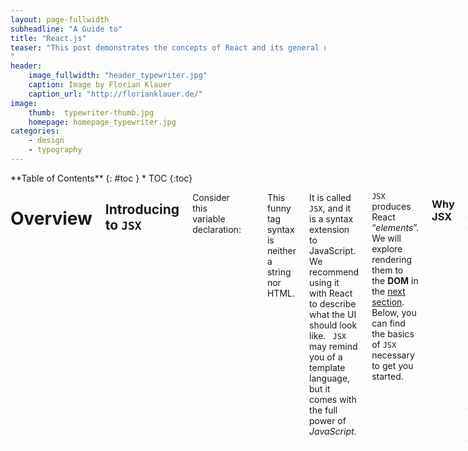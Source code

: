 ```yaml
---
layout: page-fullwidth
subheadline: "A Guide to"
title: "React.js"
teaser: "This post demonstrates the concepts of React and its general use. The basic operations and concepts of React will be demonstrated.
"
header:
    image_fullwidth: "header_typewriter.jpg"
    caption: Image by Florian Klauer
    caption_url: "http://florianklauer.de/"
image:
    thumb:  typewriter-thumb.jpg
    homepage: homepage_typewriter.jpg
categories:
    - design
    - typography
---
```

<div class="medium-4 medium-push-8 columns" markdown="1">
<div class="panel radius" markdown="1">
**Table of Contents**
{: #toc }
*  TOC
{:toc}
</div>
</div><!-- /.medium-4.columns -->

<div class="medium-8 medium-pull-4 columns" markdown="1">

# Overview

## Introducing to `JSX`

Consider this variable declaration:

```jsx
const element = <h1>Hello, world!</h1>;
```

This funny tag syntax is neither a string nor HTML.

It is called ``JSX``, and it is a syntax extension to JavaScript. We  recommend using it with React to describe what the UI should look like. `` JSX`` may remind you of a template language, but it comes with the full  power of *JavaScript*.

`JSX` produces React “*elements*”. We will explore rendering them to the **DOM** in the [next section](https://reactjs.org/docs/rendering-elements.html). Below, you can find the basics of `JSX` necessary to get you started.

### Why JSX

**React** embraces the fact that rendering logic is inherently coupled  with other UI logic: how events are handled, how the state changes over  time, and how the data is prepared for display.

Instead of artificially separating *technologies* by putting markup and logic in separate files, React [separates *concerns*](https://en.wikipedia.org/wiki/Separation_of_concerns) with loosely coupled units called “components” that contain both. We will come back to components in a [further section](https://reactjs.org/docs/components-and-props.html), but if you’re not yet comfortable putting markup in `JS`, [this talk](https://www.youtube.com/watch?v=x7cQ3mrcKaY) might convince you otherwise.

React [doesn’t require](https://reactjs.org/docs/react-without-jsx.html) using `JSX`, but most people find it helpful as a visual aid when working with UI inside the JavaScript code. It also allows React to show more  useful error and warning messages.

+ In the example below, we declare a variable called `name` and then use it inside `JSX` by wrapping it in curly braces:

  ```jsx
  const element = <h1>Hello, {name}</h1>;
  ReactDOM.render(
    element,
    document.getElementById('root')
  );
  ```

​		You can put any valid [JavaScript expression](https://developer.mozilla.org/en-US/docs/Web/JavaScript/Guide/Expressions_and_Operators#Expressions) inside the curly braces in `JSX`. For example, `2 + 2`, `user.firstName`, or `formatName(user)` are all valid JavaScript expressions.

+ In the example below, we embed the result of calling a JavaScript function, `formatName(user)`, into an `<h1>` element。

  ```jsx
  function formatName(user) {
    return user.firstName + ' ' + user.lastName;
  }
  
  const user = {
    firstName: 'Harper',
    lastName: 'Perez'
  };
  
  const element = (
    <h1>
      Hello, {formatName(user)}!  
    </h1>
  );
  
  ReactDOM.render(
    element,
    document.getElementById('root')
  );
  ```

## *JSX* is an Expression Too 

After compilation, `JSX` expressions become regular JavaScript function calls and evaluate to JavaScript objects.

This means that you can use *JSX* inside of `if` statements and `for` loops, assign it to variables, accept it as arguments, and return it from functions:

```jsx
function getGreeting(user) {
  if (user) {
    return <h1>Hello, {formatName(user)}!</h1>;  }
  return <h1>Hello, Stranger.</h1>;}
```

### Specifying Attributes with *JSX*

You may use quotes to specify string literals as attributes:

```jsx
const element = <div tabIndex="0"></div>;
```

You may also use curly braces to embed a JavaScript expression in an attribute:

```jsx
const element = <img src={user.avatarUrl}></img>;
```

### Specifying Children with *JSX*

If a tag is empty, you may close it immediately with `/>`, like XML:

```jsx
const element = <img src={user.avatarUrl} />;
```

*JSX* tags may contain children:

```jsx
const element = (
  <div>
    <h1>Hello!</h1>
    <h2>Good to see you here.</h2>
  </div>
);
```

### Conditional rendering:

#### if-else conditional rendering:

```jSX
const loadData = () =>{
    if (isLoading) {
        return<div>loading...</div>
    }
    return <div>Loading finished, here is the place to display data.</div>
}
```

#### ternary operator conditional rendering:

```jSX
const loadData = () =>{
	return isLoading ? (<div>loading...</div>) : (<div>Loading finished, here is the place to display data.</div>)
}
```

#### && conditional rendering

```jsx
const loadData = () =>{
    return isLoading && (<div>loading...</div>)
}
```

### List Rendering

- Use `map()` method to render a list of data
- cautious: add key entity when rendering a list, and the value of key should be unique      
- avoid use index as key

```jsx
const songs = [
    {id: 1, name: 'My love'},
    {id: 2, name: "Transpassing"},
    {id: 3, name: 'Uptown Funk'},
]
```

To render this list in the page, use `<ul>{songs.map(item => <li key={item.id}>item.name</li>)}</ul>` in the `JSX`.

### Style bound 

To bound style with `CSS`, we should first create a class name in the corresponding tag. Then, we can import the targeted `CSS` file. For example, we can create `index.css`, then, write:


```css
.list{
test-aligh: center
}
```

In `index.js`, we can add parameters in our <ul> tag. `<ul classname='list' style={ {color: 'red', backgroundColor: 'skyblue'}}>{songs.map(item => <li key={item.id}>item.name</li>)}</ul>`

### After the three examples, the generated code should look like:

```jsx
// Use JSX to transfer JS variables into the JSX
const name = "Danny"
const age = 19
const isLoading = true

// ternary operator conditional rendering:
const loadData = () =>{
    return isLoading ? (<div>loading...</div>) : (<div>Loading finished, here is the place to display data.</div>)
}

// List rendering:
const songs = [
    {id: 1, name: 'My love'},
    {id: 2, name: "Transpassing"},
    {id: 3, name: 'Uptown Funk'},
]

const title1 = (
    <div className="title">
        Hello JSX, {name}, age: {age}
        <h1>
            Conditional rendering:
            {loadData()}
        </h1>
        <ul className="list" style={ {color: 'red', backgroundColor: 'skyblue'} }>
            {songs.map(item => <li key={item.id}>{item.name}</li>)}
        </ul>
    </div>

)

// render react element
ReactDOM.render(title1, document.getElementById('root'))
```

 Then when running `npm start`, the page rendering in the browser looks like:<img src="https://img-blog.csdnimg.cn/4b065341137947cf9897f803a4743323.PNG?x-oss-process=image/watermark,type_ZmFuZ3poZW5naGVpdGk,shadow_10,text_aHR0cHM6Ly9ibG9nLmNzZG4ubmV0L0hoaGhoYW9oYW8=,size_16,color_FFFFFF,t_70" alt="react1JSX" style="zoom:60%;" />

## React component Creation

#### use function to creation component

+ The component using ***JS*** function is called: function component
+ Function components must have returning value
+ The first letter of the component name must be upper-case, **React** uses this to distinguish the differences between component and a normal React element.   

For example:

```jsx
funcfunction Hello() {
    return(
        <div>This is the first function component</div>
    )
}

```

Or you can simplify the syntax:

```jsx
const Hello = () => <div>This is the first component</div>
```

#### use class to create a React component

+ **Class component**: the component used by ES6
+ First letter of a class name must be upper case
+  Class component should inherit `React.Component` super class to get the method provided by ***super()***.
+ Class component must provide `render()` method
+ `render()` must have returning value

```jsx
class HelloClass extends React.Component {
    render() {
        return (
            <div>This is the first class component</div>
        )
    }
}
```

In the **index.htm**l, we can add a tag `<div id='hello'></div>`, then we can add:

```jsx
ReactDOM.render(<HelloClass />, document.getElementById('hello'))
```

### Write a independent `JS` file to include class component

+ Create `Hello.js`
+ Import *React* in to `Hello.js`
+ Write component or class
+ Export this component
+ Import this component in `index.js`
+ Render this component

In the new `Hello.js`:

```jsx
import React from 'react'

// make a new component
class Hello_com extends React.Component{
    render() {
        return <div>This is the first imported component</div>
    }
}

// export component
export default Hello_com
```

Then, we need to import this file into `index.js` and render it directly.

```jsx
// import Hello component
import Hello_com from "./Hello";

ReactDOM.render(<Hello_com />, document.getElementById('hello_com') )
```

### React Event handling

#### Event binding:

1. Syntax: ***on + event name = {event handling process}***, such as `onClick={()=>{}}`
2. Cautious: *React* event handling uses  *Hump nomenclature*, such as: onMouseEnter, onFocus......

+ Event binding as a class:

  ```jsx
  // event handling
  class eventHandle extends React.Component {
      handleClick(){
          console.log("Clicking.... ")
      }
      // Envent handler
      render() {
          return (
              <button onClick={this.handleClick}>Hit me!!</button>
          )
      }
  }
  ```

+ Event binding as a function:

  ```jsx
  function event_handle(){
      function handleClick(){
          console.log("Clicking.... ")
      }
      return(
          <button onClick={handleClick}>Hit me!!</button>
      )
  }
  ```

#### Event Object

1. We can get event object through the parameter of the event handling function

2. Event objects in *React* are called **Synthetic event (object) **

3. Synthetic events: They are compatible with all the browsers, there is no need to worry about the problem of cross-browser problem.

   Assume we have a function to prevent the default behavior of the browser:

   ```jsx
   function handleClick(e){
       // prevent the default behavior of the browser
       e.preventDefault()
       console.log("Clicking.... ")
   }
   ```

   if we click on the button which calls this function:

   ```jsx
    <a href="https://www.baidu.com" onClick={handleClick}>
               Click this to not jump to baidu
           </a>
   ```

   Then, it will not jump to baidu.

### Stateful component && Stateless component

+ *Function component* is called **Stateless component**, while *class component* is called **Stateful component**
+ **State** is relevant to **data**
+ *Function component* has no state, only responsible to show **Static data**
+ *Class component* has its own state, responsible for refreshing UI, which let the data flow

#### *State* && *setState* in component

##### Usage of *state* :

+ **state** is relevant to **data**

+ **state** is private, only accessible in the inner structure of component

+ Use `this.state` to get its value

  ```jsx
  class Hello_com extends React.Component{
      state = {
          count:0
      }
      render() {
          return <div>This is the first stateful imported component, {this.state.count}</div>
      }
  }
  ```

##### *setState()* to change state

+ *state* can be changed

+ Syntax: this.setState({value to be changed})

+ Cautious: Do not try to change the value in *state*, which is prohibited

+ effect of `setState()`:  1. Change *State* 2. **Refresh UI**

+ It is a reflection of data driven view

   ```jsx
   class Hello_com extends React.Component {
       state = {
           count: 0,
           test: "this will not change"
       }
   
       render() {
           return (
               <div>
                   <h1><a>
                       This is the first stateful imported component
                   </a>
                       couter: {this.state.count}
                       <h2>
                           test: {this.state.test}
                       </h2>
                   </h1>
                   <button onClick={() => {
                       this.setState({
                           count: this.state.count + 1
                       })
                   }}>+1
                   </button>
               </div>
           )
       }
   }
   ```

##### Detach the event handling function out from the *JSX* structure

+ We can write a independent function `onIncrement()` in the class

  ```jsx
  onIncrement(){
          this.setState({
              count: this.state.count + 1
          })
      }
  ```

  Then, the button in the *JSX* structure becomes:

  ```jsx
  <button onClick={this.onIncrement}>+1</button>
  ```

  However, when running the program, there is an Error:

  <img src="https://img-blog.csdnimg.cn/20210713155352405.PNG?x-oss-process=image/watermark,type_ZmFuZ3poZW5naGVpdGk,shadow_10,text_aHR0cHM6Ly9ibG9nLmNzZG4ubmV0L0hoaGhoYW9oYW8=,size_16,color_FFFFFF,t_70" alt="JSXError1" style="zoom:60%;" />

<center>Error when calling onIncrement()</center>

This is because originally we are using abbreviated function calling method:

` <button onClick={() => {this.setState({count: this.state.count + 1})}}>+1` in the event handling method, and `()=>{}` this kind of method calling does not contain *this* inside, thus, the *this* of this abbreviated calling method will find its parent method `render()`, and this super class has a `setState()` method. However, when we detach the method to outside, the value of `this` changes. 

##### Solutions

1. Arrow function:

   Arrow function doesn't contain this.

   ```jsx
   <button onClick={() => this.onIncrement()}>+1</button>
   ```

2. *Function.prototype.bind()*:

   ```jsx
   constructor() {
           super();
           this.state = {
               count: 0,
               test: "this will not change"
           }
           this.onIncrement = this.onIncrement.bind(this)
       }
   ```

   Then, in the *JSX* below, we can use:

   ```jsx
   <button onClick={this.onIncrement}>+1</button>
   ```

3. Use arrow function as class instantiated method:

   ```jsx
   onIncrement=() => {
           console.log("clicking....")
           this.setState({
               count: this.state.count + 1
           })
       }
   ```

### Form Processing

#### Controlled component

+ Form element in HTML is importable, which is said to have its own state.
+ However, the changeable *State* value usually stores in *state* variable, and it can only be modified through `setState()` method.
+ *React* binds *State* with from element value, and it can control form value through *State* value.
+ **Controlled component**: The form element whose value is controlled by *React*.

##### Steps:

1. Add a *State* to represent the value of the form element. (In charge of the source of the form element)

   ```jsx
    state = {
           txt: 'aaaaaaaaa'
       }
   
   ```

2. Bind the element with **Change event**, and set the value of the form element to be the value of *State*. (In charge of the change of the element value)

   ```jsx
   <input type="text" value={this.state.txt} onChange={this.handleChange} />
   ```

   Event handler:

   ```jsx
   handleChange = e =>{
           this.setState(
               {
                   txt: e.target.value
               }
           )
       }
   ```

   For text, text area, pull down menu, we can operate through `e.target.value`, for check box, we can operate on `e.target.checked`. Below is an example of operations on controlled elements:

   ```jsx
   import React from 'react'
   
   // Form processing
   
   class Form_process extends React.Component {
       state = {
           txt: 'aaaaaaaaa',
           content: '',
           city: 'bj',
           isChecked: false
       }
   
       // Handle change in the text input
       handleChange = e => {
           this.setState(
               {
                   txt: e.target.value
               }
           )
       }
   
       // Handle change in the text area
       handleContent = e => {
           this.setState(
               {
                   content: e.target.value
               }
           )
       }
   
       // Handle pull down menu
       handleCity = e => {
           this.setState(
               {
                   city: e.target.value
               }
           )
       }
   
       // Handle the change in check box
       handleChecked = e =>{
           this.setState(
               {
                   isChecked: e.target.checked
               }
           )
       }
   
       render() {
           return (
               <div>
                   {/*{ text }*/}
                   <input type="text" value={this.state.txt} onChange={this.handleChange}/>
                   <br/>
   
                   {/* text area */}
                   <textarea value={this.state.content} onChange={this.handleContent}/>
                   <br/>
   
                   {/*  pull down menu  */}
                   <select value={this.state.city} onChange={this.handleCity}>
                       <option value="sh">Shanghai</option>
                       <option value="bj">Beijing</option>
                       <option value="gz">Guangzhou</option>
                   </select>
   
                   {/*  check box  */}
                   <input type="checkbox" checked={this.state.isChecked} onChange={this.handleChecked}/>
               </div>
           )
       }
   }
   
   export default Form_process
   ```

   Then we can handle changes in the form on the page:

   

<img src="https://img-blog.csdnimg.cn/20210713155517804.PNG?x-oss-process=image/watermark,type_ZmFuZ3poZW5naGVpdGk,shadow_10,text_aHR0cHM6Ly9ibG9nLmNzZG4ubmV0L0hoaGhoYW9oYW8=,size_16,color_FFFFFF,t_70" alt="formHTML" style="zoom:60%;" />![formHandle](D:\pc\Pictures\formHandle.PNG)

To integrate the event handler into one method:

1. Add *name* entity in form element which is the same as the *state* name to distinguish from others.

2. Obtain the corresponding value according to the type of form element.



3. Change the corresponding *state* in *Change* event handler through `[name]`.

   ```jsx
   class Form_process extends React.Component {
       state = {
           txt: 'aaaaaaaaa',
           content: '',
           city: 'bj',
           isChecked: false
       } 
   
   handleForm = e => {
   
           // obtain the current DOM object
           const target = e.target
   
           // Obtain the corresponding value through its type
           const value = target.type === 'checkbox'
               ? target.checked
               : target.value
   
           // Obtain the name
           const name =target.name
   
           this.setState({
               [name]: value
           })
       }
    
    render() {
           return (
               <div>
                   {/*{ text }*/}
                   <input type="text" name='txt' value={this.state.txt} onChange={this.handleForm}/>
                   <br/>
   
                   {/* text area */}
                   <textarea value={this.state.content} name='content' onChange={this.handleForm}/>
                   <br/>
   
                   {/*  pull down menu  */}
                   <select value={this.state.city} name='city' onChange={this.handleForm}>
                       <option value="sh">Shanghai</option>
                       <option value="bj">Beijing</option>
                       <option value="gz">Guangzhou</option>
                   </select>
   
                   {/*  check box  */}
                   <input type="checkbox" checked={this.state.isChecked} name='isChecked' onChange={this.handleForm}/>
               </div>
           )
       }
   }
   ```


## Communication Between Components

Components are independent units, which can only own its own data. When we break our functions into several parts, we modularize our functions, so that we can better achieve our functions. During this process, different components unavoidably need to share their properties with each other. To realize these functions, we need to break out the encapsulation of each component, to let them communicate with out side. This process is called components comminication.

### Props

+ Components are encapsualated
+ Function of **props**: Receive the data passed to components
+ Passing data: Add properties to tags
+ Receive data: *Function components* receive data through parameter `props`, *Class components* via `this.props`.
+ We can pass any type of data through **props**
+ **props** can only be read, not be modified
+ When using class components, if we write a *constructor*, we should pass `props` to `super()`. Otherwise, we cannot get `props` via constructor

Example of passing **props** though function:

```jsx
import React from "react";
import ReactDOM from 'react-dom';

/*
    props
 */

//Receive data

const Hello = (props) => {
    console.log(this.props)

    return(
        <div>
            <h1>props:  </h1>
        </div>
    )
}

// Passing data
ReactDOM.render(<Hello name='Jack' age={19}/>, document.getElementById('props'))
```

Example of passing **props** through class:

```jsx
class Props extends React.Component {
    render() {
        // console.log(this.props)
        constructor(props) {
        // Recommend to pass props to Constructor
        super(props);
    }
        this.props.fn() // passing a function
        return(
            <div>
                <h1>props: {this.props.age}</h1>
            </div>
        )
    }
}

// Passing data through props
ReactDOM.render(<Props name='Jack' age={19} colors={['red','blue','green']} fn={() => console.log('This is a function')}/>, document.getElementById('props'))
```

###  Three means of communication between components

1. Parent => child

   1. Parent provide **state** data
   2. Add parameter to child component tag, whose value is the data in **state**
   3. Child component receives the data passed by parent component

   ```jsx
   class Parent extends React.Component{
       state = {
           firstName: 'Wong',
           lastName: 'Yeah'
       }
       render() {
           return(
               <div>
                   Pass data to child components: <Child firstName={this.state.firstName} lastName={this.state.lastName}/>
               </div>
           )
       }
   }
   
   const Child = props => {
       console.log("Child props",props)
       return(
           <div className="child">
               <p>Child component, receiving data passed by pappa: {props.firstName}</p>
           </div>
       )
   }
   ```

2. Child => Parent

   Use **callback function**, parent component **provides** callback, child function use that callback function, set the parameter of the callback function to be the data to be passed

   1. parent provides a callback function (To receive data)
   2. pass this function to child component by using **props**
   3. child component call callback function by using **props**
   4. pass data back to parent component through child component's parameter

   ```jsx
   // data from Child component to parent component:
   class Parent1 extends React.Component {
       state = {
           parentMsg: ''
       }
   
       // Provide callback function, to receive data
       getChildMsg = data => {
           console.log('receiving msg from child: ', data)
           this.setState({
               parentMsg: data
           })
       }
   
       render() {
           return(
               <div className='parent'>
                   Pappa component: {this.state.parentMsg}
                   <Child1 getMsg={this.getChildMsg} /> // pass call back function to child
               </div>
           )
       }
   }
   
   // child class
   class Child1 extends React.Component{
       state = {
           msg: 'save Me!'
       }
       handleClick = () => {
           // call the callback function sent by parent component
           this.props.getMsg(this.state.msg)
       }
       
       render() {
           return(
               <div className='child'>
                   child component: {' '}
                   <button onClick={this.handleClick}>
                       hit me to send data to parent component!!!
                   </button>
               </div>
           )
       }
   ```
   
3. Children => Children

   1. Promote the sharing states to the nearest **public parent component**, and let the public parent component control this state
   2. Strategy: Promote the sharing states
   3. responsibilities of parent component: 
      1. Provide sharing state
      2. Provide the function to operate the sharing state 

   The below example is to show a simple counter on browse:

   ```jsx
   // Children to Children
   class Counter extends React.Component {
       // Provide sharing state
       state = {
           count: 0
       }
   
       // Provide a method to change state
       onIncrement = () => {
           console.log("Heeeeeaaaa!!!!")
           this.setState({
               count: this.state.count + 1
           })
       }
   
       render() {
           return (
               <div>
                   <Child2 count={this.state.count}/>
                   <Child3 onIncrement={this.onIncrement}/>
               </div>
           )
       }
   }
   
   const Child2 = props => {
       return <h1>Counter: {props.count}</h1>
   }
   
   const Child3 = (props) => {
       return <button onClick={() => props.onIncrement()}>+1</button>
   }
   ```

<img src="https://img-blog.csdnimg.cn/80a9d86c90f848d48ab653e6bb08384b.PNG" alt="ReactCounter" style="zoom:60%;" />

### Context

What should we do if we need to transfer data from **App** which is the outer node to the inner node **Child**?

+ We can apply **Context**

+ Function: Transfer data across Components (Such as: Theme, Language)

  <img src="https://img-blog.csdnimg.cn/6ecfc3d46e1548cb8fe6521bf22b731c.jpg?x-oss-process=image/watermark,type_ZmFuZ3poZW5naGVpdGk,shadow_10,text_aHR0cHM6Ly9ibG9nLmNzZG4ubmV0L0hoaGhoYW9oYW8=,size_16,color_FFFFFF,t_70" alt="Context" style="zoom:67%;" />

<center>Transfer Process</center>

Steps:

1. Call `React.createContext()` to create **Provider** (to provide data) and **Consumer** (to receive data) these two components

   ```jsx
   const {Provider, Consumer} = React.createContext
   ```

2. Use Provider as the **Parent Node**

   ```jsx
   <Provider>
       <div className='context'>
           <Node />
       </div>
   </Provider>
   ```

3. Set a **value** property, which is represented as the data to be passed

   ```jsx
   <Provider value='pink'>
   ```

4. Call **Consumer** to receive data

   ```jsx
   <Consumer>
       {data => <span>I am a Child Node -- {data}</span>}
   </Consumer>
   ```

For example, in the below components,  between **Provider** and **Consumer**, there are nested components which are respectively **Node** && **SubNode**, thus, it is not so clear to transfer data through this nested structure by passing **props** layer by layer. We use **Provider** and **Consumer** to transfer data.  

```jsx
import React from 'react'
import * as ReactDOM from "react-dom";

/*
    Context
 */

const {Provider, Consumer} = React.createContext()

class Context extends React.Component {
    render() {
        return (
            <Provider value='pink'>
                <div className='context'>
                    <Node/>
                </div>
            </Provider>
        )
    }
}

const Node = props => {
    return (
        <div className='node'>
            <SubNode/>
        </div>
    )
}

const SubNode = props => {
    return (
        <div className='subnode'>
            <Child/>
        </div>
    )
}

const Child = props => {
    return (
        <div className='child'>
            <Consumer>
                {data => <span>I am a Child Node -- {data}</span>}
            </Consumer>
        </div>
    )
}

ReactDOM.render(<Context/>, document.getElementById('context'))
```

### **Children** property of **props**

+ **Children**: Represents the child Node of component tag. When the component tag has a child Node, **props** has this property.
+ **Children** is the same as normal **props**, the value of which can be any kind of value (Text, React const, component, even function)

```jsx
// Children property
const Children = props => {
    console.log(props)
    return(
        <div>
            <h1>The children node of this component: </h1>
            {props.children}
        </div>
    )
}

// Children is Text 
//ReactDOM.render(<Children>I am a children </Children>, document.getElementById('Children'))
// Children is a tag
ReactDOM.render(<Children>
        <p>I am a children node, which is a p tag</p>
    </Children>,
    document.getElementById('Children'))
```

### Props Check

When passing **Props** across components, users cannot know its type. If a user pass a props to a worry position which requires another specific type, the error cannot be prevented by observation. 

+ We can install an extra props checking tool via `npm i props-types`. 

+ Import `prop-type` in the project

+ Use `ComponentName.propTrpes = {}` to add checking rules for components

+ We can point our checking rules via `PropTypes` object.

  ```jsx
  import PropTypes from 'prop-types'
  
  // Using PropTypes to check props type error
  const CheckProp = props => {
      const arr = props.colors
      const list = arr.map((item, index) => <li key={index}>{item.name}</li> )
      return <ul>{list}</ul>
  }
  
  // add props checking rules
  CheckProp.propTypes = {
      // If the type of color is not an array, error will be generated, user can know exactly which type color needs
      colors: PropTypes.array
  }
  ReactDOM.render(<CheckProp colors={19} />, document.getElementById('props'))
  ```

  We can see that colors in the above code requires an *array*, however, we give a type of *Integer*, thus, error code generates:

  

<img src="https://img-blog.csdnimg.cn/3115ece23251467684c0e8f1fb01b98e.PNG?x-oss-process=image/watermark,type_ZmFuZ3poZW5naGVpdGk,shadow_10,text_aHR0cHM6Ly9ibG9nLmNzZG4ubmV0L0hoaGhoYW9oYW8=,size_16,color_FFFFFF,t_70" alt="typeError" style="zoom:60%;" />

<center>Type error generated by PropTypes</center>

​	if we give the *colors* an *array* instead of an *Integer*, the error disappears. For example:

```jsx
ReactDOM.render(<CheckProp colors={['red', 'blue']} />, document.getElementById('props'))
```

+ Rule for **Props checking**

  1. Types: *array*, *bool*, *func*, *number*, *object*， *string*
  2. React component type: *element*
  3. Required: *isRequired*

  If we need to add *proptype checking* for one class for example:

  ```jsx
  // Add props type checking
  // type of a:      number
  // type of fn:     func and isRequired
  // type of tag:    element
  // type of filter: object: ({area:'Shanghai', price: 1999})
  
  CheckProp.propTypes = {
      a : PropTypes.number,
      fn : PropTypes.func.isRequired,
      tag: PropTypes.element,
      filter: PropTypes.shape({
          area: PropTypes.string,
          price: PropTypes.number
      })
  }
  ```


### Lifecycle of a component

+ Definition: The process of which **Components** are created and then loaded to run in a particular webpage, then destroyed if not being used.
+ Every sage of a lifecycle is accompanied by some functions, these functions are called ***hook function***
+  Function of ***hook function***: to provide chance for developers to handle components in multiple stages.
+ **Only class components have lifecycle**

#### Three stages of components' lifeCycle:

<img src="https://img-blog.csdnimg.cn/b58c417956ab4216ba37705ef4094c32.jpg?x-oss-process=image/watermark,type_ZmFuZ3poZW5naGVpdGk,shadow_10,text_aHR0cHM6Ly9ibG9nLmNzZG4ubmV0L0hoaGhoYW9oYW8=,size_16,color_FFFFFF,t_70" alt="lifeCycle" style="zoom:67%;" />

<center>LifeCycle of a component</center>

1. On creation:

   Sequence of the three hook functions: 

   Constructor => render() => componentDidMount

   | Hook function     | Trigger Time                                   | Function                                                |
   | ----------------- | ---------------------------------------------- | ------------------------------------------------------- |
   | constructor       | First to trigger when the component is created | 1. Initialize *state*. 2. Bind `this` for event handler |
   | render            | Every time to refresh the component            | Render UI (Cautions: Do not call `setState()` )         |
   | componentDidMount | After DOM rendering                            | 1. Send *HttpRequest* (ajax) 2. Operate on *DOM*        |

2. On refreshing (Updating):

+ Triggers: 1. `SetState()`, `forceUpdate()`, when the component receive new`props`.

+ Any kind of the above three function changes, the components will be refreshed

+ Sequence: 

  render() => componentDidUpdate()

| Hook function      | Trigger Time                        | Function                                                     |
| ------------------ | ----------------------------------- | ------------------------------------------------------------ |
| render             | Every time to refresh the component | Render UI (The same as on create stage)                      |
| componentDIdUpdate | After components are updated        | 1.  Send *HttpRequest* 2. Operate on *DOM*  3. If need to call `setState()` to refresh state, it must be put in the same if condition, otherwise, it will be nested |



3. On Unmount:

   + Triggers: When the components disappear from a page

   | Hook function        | Trigger time | function                |
   | -------------------- | ------------ | ----------------------- |
   | componentWillUnmount | Uninstall    | Execute wiping out jobs |

For example: In the below instance, `HitTom` is a parent component, you can hit a button to hit Tom, at the same time, a timer will start, if the counter is larger than 3, 'Tom is dead!!!" will be displayed, meanwile, child component will be uninstalled and the timer will be stopped by `ComponentWillUmount()` .

```jsx
// Hook functions
class HitTom extends React.Component {

    // First to execute
    constructor(props) {
        super(props)
        this.state = {
            count: 0
        }
    }

    handleClick = () => {
        this.setState({
            count: this.state.count + 1
        })
    }

    render() {
        return (
            <div>
                {
                    this.state.count > 3
                        ? <p>Tom is dead!!!</p>
                        : <LifeCycle count={this.state.count}/>
                }
                <button onClick={this.handleClick}>Hit Tom!!!</button>
            </div>
        )
    }
}

class LifeCycle extends React.Component {

    // on refreshing
    componentDidMount() {
        // Open a Timer
        this.timerId = setInterval(() => {
            console.log('Timer on going......')
        }, 500)
    }

    render() {
        return <h1>Times of which Tom was beaten: {this.props.count}</h1>
    }

    // Clear timer when the component is uninstalled
    componentWillUnmount() {
        console.warn('LifeCycle hook function: componentWillUnmount')
        clearInterval(this.timerId)
    }
}
```

### High-level components

High-level Component: (*HOC*, higher-Order Component) is a function, which receives the components to be wrapped, and returns the enhanced component. The inner of *HOC* creates a **class component**, in which provides the state and logic resolving codes that can be reused, and it passes the state and logic to the **WrappedComponent** via **prop**.

+ Purpose: To realize recycle of states and logic.
+ Utilizes **Wrapping** mode: 
+ For example: Phone, acquires protection. Phone shell: Provide protection. High-level components is like a phone shell, enhances functions of components by wrapping them.

Steps:

1. Write a function, which is headed with ***with***.

2. Set the designated function, which needs to be fronted by a capital letter (To use as the component to be rendered).
3. Create a class inside the function, which provides the logic and state to be reused, and return it.
4. In this component, it renders the passed-in component, and passes the state via **props**.
5. Call this *HOC*, and pass in the necessary component, get the enhanced component via the return value, and render it in the webpage.

In the below example, we realizes a function to capture the position of our mouse:

```jsx
import React from "react";
import ReactDom from 'react-dom'
import img from './img/cat.jpg'

/*
* High level component
*
*/

// Create a high-level component
function withMouse(WrappedComponent){
    class Mouse extends React.Component{
        // State of the mouse:
        state = {
            x: 0,
            y:0
        }

    	// mouse position handler
        handleMouseMove = e => {
            this.setState({
                x:e.clientX,
                y:e.clientY
            })
        }

        // control the state of the mouse
        componentDidMount() {
            window.addEventListener('mousemove', this.handleMouseMove)
        }

        // Untie the event handler
        componentWillUnmount() {
            window.removeEventListener('mousemove', this.handleMouseMove)
        }

        // Pass the state by props to the function to be wrapped
        render(){
            return <WrappedComponent {...this.state} />
        }
    }
    return Mouse
}

// call the HOC
const Position = props => (
    <p>
        Current Mouse Position: (x: {props.x}, y: {props.y})
    </p>
)

// obtain enhanced component
const MousePosition = withMouse(Position)

// Cat catch mouse
const Cat = props => (
    <img src={img} alt="" style={ {
        position: "absolute",
        top: props.y +350
        ,
        left: props.x - 64,
        width: 100,
        height: "auto" 
    } } />
)

const CatWithMouse = withMouse(Cat)

class HOC extends React.Component {
    render() {
        return(
            <div>
                <h1>
                    high-level component
                    {/* Enhanced component */}
                    <MousePosition />
                    <CatWithMouse />
                </h1>
            </div>
        )
    }
}

ReactDom.render(<HOC />, document.getElementById('HOC'))import React from "react";
```

#### Setup DisplayName for passed in components

+ Problems when using *HOC*: The names of passed in functions are the same, It is impossible to distinguish different function when they are all passed in the same high-level component.
+ Reason: In the default condition, *React* uses component name as **DisplayName**.
+ Solution: Setup ***displayName*** for high-level components to distinguish them when debugging. (In *React dev tool*)

```jsx
// Set display name
Mouse.displayName = `WithMouse${getDisplayName(WrappedComponent)}`

// getDisplayName of function
function getDisplayName(WrappedComponent) {
    return WrappedComponent.displayName || WrappedComponent.name || 'Component'
}
```

### React Component Sum

+ Communication between components are the necessary part in building a React app
+ **props** is the key to parameter transferring between components
+ State promotion is the usual way of communication
+ **Hook Function** can be executed at particular time to get special jobs done
+ Simple model of components: **(state, props) => UI**

## Using the State Hook

```jsx
import React, { useState } from 'react';

function Example() {
  // Declare a new state variable, which we'll call "count"  const [count, setCount] = useState(0);
  return (
    <div>
      <p>You clicked {count} times</p>
      <button onClick={() => setCount(count + 1)}>
        Click me
      </button>
    </div>
  );
}
```

We’ll start learning about Hooks by comparing this code to an equivalent class example.

+ Equivalent Class Example

If you used classes in React before, this code should look familiar:

```jsx
class Example extends React.Component {
  constructor(props) {
    super(props);
    this.state = {
      count: 0
    };
  }

  render() {
    return (
      <div>
        <p>You clicked {this.state.count} times</p>
        <button onClick={() => this.setState({ count: this.state.count + 1 })}>
          Click me
        </button>
      </div>
    );
  }
}
```

The state starts as `{ count: 0 }`, and we increment `state.count` when the user clicks a button by calling `this.setState()`. We’ll use snippets from this class throughout the page.

#### Hooks and Function Components 

As a reminder, function components in React look like this:

```jsx
const Example = (props) => {
  // You can use Hooks here!
  return <div />;
}
```

or this:

```jsx
function Example(props) {
  // You can use Hooks here!
  return <div />;
}
```

You might have previously known these as “stateless components”.  We’re now introducing the ability to use React state from these, so we  prefer the name “function components”.

Hooks **don’t** work inside classes. But you can use them instead of writing classes.

#### What’s a Hook? 

Our new example starts by importing the `useState` Hook from React:

```jsx
import React, { useState } from 'react';
function Example() {
  // ...
}
```

**What is a Hook?** A Hook is a special function that lets you “hook into” React features. For example, `useState` is a Hook that lets you add React state to function components. We’ll learn other Hooks later.

**When would I use a Hook?** If you write a function  component and realize you need to add some state to it, previously you  had to convert it to a class. Now you can use a Hook inside the existing function component. We’re going to do that right now!

#### Declaring a State Variable 

In a class, we initialize the `count` state to `0` by setting `this.state` to `{ count: 0 }` in the constructor:

```jsx
class Example extends React.Component {
  constructor(props) {
    super(props);
    this.state = {      count: 0    };  }
```

In a function component, we have no `this`, so we can’t assign or read `this.state`. Instead, we call the `useState` Hook directly inside our component:

```jsx
import React, { useState } from 'react';

function Example() {
  // Declare a new state variable, which we'll call "count"  const [count, setCount] = useState(0);
```

**What does calling `useState` do?** It declares a “state variable”. Our variable is called `count` but we could call it anything else, like `banana`. This is a way to “preserve” some values between the function calls — `useState` is a new way to use the exact same capabilities that `this.state` provides in a class. Normally, variables “disappear” when the function exits but state variables are preserved by React.

**What do we pass to `useState` as an argument?** The only argument to the `useState()` Hook is the initial state. Unlike with classes, the state doesn’t have  to be an object. We can keep a number or a string if that’s all we need. In our example, we just want a number for how many times the user  clicked, so pass `0` as initial state for our variable. (If we wanted to store two different values in state, we would call `useState()` twice.)

**What does `useState` return?** It returns a pair of values: the current state and a function that updates it. This is why we write `const [count, setCount] = useState()`. This is similar to `this.state.count` and `this.setState` in a class, except you get them in a pair. 

Now that we know what the `useState` Hook does, our example should make more sense:

```jsx
import React, { useState } from 'react';

function Example() {
  // Declare a new state variable, which we'll call "count"  const [count, setCount] = useState(0);
```

We declare a state variable called `count`, and set it to `0`. React will remember its current value between re-renders, and provide  the most recent one to our function. If we want to update the current `count`, we can call `setCount`.

#### Reading State 

When we want to display the current count in a class, we read `this.state.count`:

```jsx
  <p>You clicked {this.state.count} times</p>
```

In a function, we can use `count` directly:

```jsx
  <p>You clicked {count} times</p>
```

#### Updating State 

In a class, we need to call `this.setState()` to update the `count` state:

```jsx
  <button onClick={() => this.setState({ count: this.state.count + 1 })}>    Click me
  </button>
```

In a function, we already have `setCount` and `count` as variables so we don’t need `this`:

```jsx
  <button onClick={() => setCount(count + 1)}>    Click me
  </button>
```

#### Recap 

Let’s now **recap what we learned line by line** and check our understanding.

```jsx
import React, { useState } from 'react'; 2:
 3:  function Example() {
 4:    const [count, setCount] = useState(0); 5:
 6:    return (
 7:      <div>
 8:        <p>You clicked {count} times</p>
 9:        <button onClick={() => setCount(count + 1)}>10:         Click me
11:        </button>
12:      </div>
13:    );
14:  }
```

- **Line 1:** We import the `useState` Hook from React. It lets us keep local state in a function component.
- **Line 4:** Inside the `Example` component, we declare a new state variable by calling the `useState` Hook. It returns a pair of values, to which we give names. We’re calling our variable `count` because it holds the number of button clicks. We initialize it to zero by passing `0` as the only `useState` argument. The second returned item is itself a function. It lets us update the `count` so we’ll name it `setCount`.
- **Line 9:** When the user clicks, we call `setCount` with a new value. React will then re-render the `Example` component, passing the new `count` value to it.

#### Tip: What Do Square Brackets Mean? 

You might have noticed the square brackets when we declare a state variable:

```jsx
  const [count, setCount] = useState(0);
```

The names on the left aren’t a part of the React API. You can name your own state variables:

```jsx
  const [fruit, setFruit] = useState('banana');
```

This JavaScript syntax is called [“array destructuring”](https://developer.mozilla.org/en-US/docs/Web/JavaScript/Reference/Operators/Destructuring_assignment#Array_destructuring). It means that we’re making two new variables `fruit` and `setFruit`, where `fruit` is set to the first value returned by `useState`, and `setFruit` is the second. It is equivalent to this code:

```js
  var fruitStateVariable = useState('banana'); // Returns a pair
  var fruit = fruitStateVariable[0]; // First item in a pair
  var setFruit = fruitStateVariable[1]; // Second item in a pair
```

When we declare a state variable with `useState`, it returns a pair — an array with two items. The first item is the  current value, and the second is a function that lets us update it.  Using `[0]` and `[1]` to access them is a bit confusing because they have a specific meaning. This is why we use array destructuring instead.

#### Tip: Using Multiple State Variables 

Declaring state variables as a pair of `[something, setSomething]` is also handy because it lets us give *different* names to different state variables if we want to use more than one:

```jsx
function ExampleWithManyStates() {
  // Declare multiple state variables!
  const [age, setAge] = useState(42);
  const [fruit, setFruit] = useState('banana');
  const [todos, setTodos] = useState([{ text: 'Learn Hooks' }]);
```

In the above component, we have `age`, `fruit`, and `todos` as local variables, and we can update them individually:

```jsx
function handleOrangeClick() {
    // Similar to this.setState({ fruit: 'orange' })
    setFruit('orange');
  }
```

You **don’t have to** use many state variables. State  variables can hold objects and arrays just fine, so you can still group  related data together. However, unlike `this.setState` in a class, updating a state variable always *replaces* it instead of merging it.

## Using the Effect Hook

The *Effect Hook* lets you perform side effects in function components:

```jsx
import React, { useState, useEffect } from 'react';
function Example() {
  const [count, setCount] = useState(0);

  // Similar to componentDidMount and componentDidUpdate:  useEffect(() => {    // Update the document title using the browser API    document.title = `You clicked ${count} times`;  });
  return (
    <div>
      <p>You clicked {count} times</p>
      <button onClick={() => setCount(count + 1)}>
        Click me
      </button>
    </div>
  );
}
```

This snippet is based on the [counter example from the previous part](https://reactjs.org/docs/hooks-state.html), but we added a new feature to it: we set the document title to a custom message including the number of clicks.

Data fetching, setting up a subscription, and manually changing the  **DOM** in React components are all examples of *side effects*. Whether or not you’re used to calling these operations “side effects” (or just  “effects”), you’ve likely performed them in your components before.

> Tip
>
> If you’re familiar with React class lifecycle methods, you can think of `useEffect` Hook as `componentDidMount`, `componentDidUpdate`, and `componentWillUnmount` combined. 

There are two common kinds of side effects in React components: those  that don’t require cleanup, and those that do. Let’s look at this  distinction in more detail.

#### Effects Without Cleanup 

Sometimes, we want to **run some additional code after React has updated the DOM.** Network requests, manual DOM mutations, and logging are common examples of effects that don’t require a cleanup. We say that because we can run them and immediately forget about them. Let’s compare how classes and  Hooks let us express such side effects.

##### Example Using Classes 

In React class components, the `render` method itself shouldn’t cause side effects. It would be too early — we typically want to perform our effects *after* React has updated the DOM.

This is why in React classes, we put side effects into `componentDidMount` and `componentDidUpdate`. Coming back to our example, here is a React counter class component  that updates the document title right after React makes changes to the  DOM:

```jsx
class Example extends React.Component {
  constructor(props) {
    super(props);
    this.state = {
      count: 0
    };
  }

  componentDidMount() {    document.title = `You clicked ${this.state.count} times`;  }  componentDidUpdate() {    document.title = `You clicked ${this.state.count} times`;  }
  render() {
    return (
      <div>
        <p>You clicked {this.state.count} times</p>
        <button onClick={() => this.setState({ count: this.state.count + 1 })}>
          Click me
        </button>
      </div>
    );
  }
}
```

Note how **we have to duplicate the code between these two lifecycle methods in class.**

This is because in many cases we want to perform the same side effect regardless of whether the component just mounted, or if it has been  updated. Conceptually, we want it to happen after every render — but  React class components don’t have a method like this. We could extract a separate method but we would still have to call it in two places.

Now let’s see how we can do the same with the `useEffect` Hook.

##### Example Using Hooks 

We’ve already seen this example at the top of this page, but let’s take a closer look at it:

```jsx
import React, { useState, useEffect } from 'react';
function Example() {
  const [count, setCount] = useState(0);

  useEffect(() => {    document.title = `You clicked ${count} times`;  });
  return (
    <div>
      <p>You clicked {count} times</p>
      <button onClick={() => setCount(count + 1)}>
        Click me
      </button>
    </div>
  );
}
```

**What does `useEffect` do?** By using this Hook, you tell React that your component needs to do  something after render. React will remember the function you passed  (we’ll refer to it as our “effect”), and call it later after performing  the DOM updates. In this effect, we set the document title, but we could also perform data fetching or call some other imperative API.

**Why is `useEffect` called inside a component?** Placing `useEffect` inside the component lets us access the `count` state variable (or any props) right from the effect. We don’t need a  special API to read it — it’s already in the function scope. Hooks  embrace JavaScript closures and avoid introducing React-specific APIs  where JavaScript already provides a solution.

**Does `useEffect` run after every render?** Yes! By default, it runs both after the first render *and* after every update. (We will later talk about [how to customize this](https://reactjs.org/docs/hooks-effect.html#tip-optimizing-performance-by-skipping-effects).) Instead of thinking in terms of “mounting” and “updating”, you might  find it easier to think that effects happen “after render”. React  guarantees the **DOM** has been updated by the time it runs the effects.

##### Detailed Explanation 

Now that we know more about effects, these lines should make sense:

```jsx
function Example() {
  const [count, setCount] = useState(0);

  useEffect(() => {
    document.title = `You clicked ${count} times`;
  });
}
```

We declare the `count` state variable, and then we tell React we need to use an effect. We pass a function to the `useEffect` Hook. This function we pass *is* our effect. Inside our effect, we set the document title using the `document.title` browser API. We can read the latest `count` inside the effect because it’s in the scope of our function. When React renders our component, it will remember the effect we used, and then  run our effect after updating the DOM. ***This happens for every render,  including the first one.***

Experienced JavaScript developers might notice that the function passed to `useEffect` is going to be different on every render. This is intentional. In fact, this is what lets us read the `count` value from inside the effect without worrying about it getting stale. Every time we re-render, we schedule a *different* effect, replacing the previous one. In a way, this makes the effects  behave more like a part of the render result — each effect “belongs” to a particular render. We will see more clearly why this is useful [later on this page](https://reactjs.org/docs/hooks-effect.html#explanation-why-effects-run-on-each-update).

> Tip
>
> Unlike `componentDidMount` or `componentDidUpdate`, effects scheduled with `useEffect` don’t block the browser from updating the screen. This makes your app  feel more responsive. The majority of effects don’t need to happen  synchronously. In the uncommon cases where they do (such as measuring  the layout), there is a separate [`useLayoutEffect`](https://reactjs.org/docs/hooks-reference.html#uselayouteffect) Hook with an API identical to `useEffect`.

### Effects with Cleanup 

Earlier, we looked at how to express side effects that don’t require any cleanup. However, some effects do. For example, **we might want to set up a subscription** to some external data source. In that case, it is important to clean up so that we don’t introduce a memory leak! Let’s compare how we can do  it with classes and with Hooks.

#### Example Using Classes 

In a React class, you would typically set up a subscription in `componentDidMount`, and clean it up in `componentWillUnmount`. For example, let’s say we have a `ChatAPI` module that lets us subscribe to a friend’s online status. Here’s how we might subscribe and display that status using a class:

```jsx
class FriendStatus extends React.Component {
  constructor(props) {
    super(props);
    this.state = { isOnline: null };
    this.handleStatusChange = this.handleStatusChange.bind(this);
  }

  componentDidMount() {    ChatAPI.subscribeToFriendStatus(      this.props.friend.id,      this.handleStatusChange    );  }  componentWillUnmount() {    ChatAPI.unsubscribeFromFriendStatus(      this.props.friend.id,      this.handleStatusChange    );  }  handleStatusChange(status) {    this.setState({      isOnline: status.isOnline    });  }
  render() {
    if (this.state.isOnline === null) {
      return 'Loading...';
    }
    return this.state.isOnline ? 'Online' : 'Offline';
  }
}
```

Notice how `componentDidMount` and `componentWillUnmount` need to mirror each other. Lifecycle methods force us to split this  logic even though conceptually code in both of them is related to the  same effect.

> Note
>
> Eagle-eyed readers may notice that this example also needs a `componentDidUpdate` method to be fully correct. We’ll ignore this for now but will come back to it in a [later section](https://reactjs.org/docs/hooks-effect.html#explanation-why-effects-run-on-each-update) of this page.

#### Example Using Hooks 

Let’s see how we could write this component with Hooks.

You might be thinking that we’d need a separate effect to perform the cleanup. But code for adding and removing a subscription is so tightly  related that `useEffect` is designed to keep it together. If your effect returns a function, React will run it when it is time to clean up:

```jsx
import React, { useState, useEffect } from 'react';

function FriendStatus(props) {
  const [isOnline, setIsOnline] = useState(null);

  useEffect(() => {    function handleStatusChange(status) {      setIsOnline(status.isOnline);    }    ChatAPI.subscribeToFriendStatus(props.friend.id, handleStatusChange);    // Specify how to clean up after this effect:    return function cleanup() {      ChatAPI.unsubscribeFromFriendStatus(props.friend.id, handleStatusChange);    };  });
  if (isOnline === null) {
    return 'Loading...';
  }
  return isOnline ? 'Online' : 'Offline';
}
```

**Why did we return a function from our effect?** This  is the optional cleanup mechanism for effects. Every effect may return a function that cleans up after it. This lets us keep the logic for  adding and removing subscriptions close to each other. They’re part of  the same effect!

**When exactly does React clean up an effect?** React  performs the cleanup when the component unmounts. However, as we learned earlier, effects run for every render and not just once. This is why  React *also* cleans up effects from the previous render before running the effects next time. We’ll discuss [why this helps avoid bugs](https://reactjs.org/docs/hooks-effect.html#explanation-why-effects-run-on-each-update) and [how to opt out of this behavior in case it creates performance issues](https://reactjs.org/docs/hooks-effect.html#tip-optimizing-performance-by-skipping-effects) later below.

> Note
>
> We don’t have to return a named function from the effect. We called it `cleanup` here to clarify its purpose, but you could return an arrow function or call it something different.

### Recap 

We’ve learned that `useEffect`  lets us express different kinds of side effects after a component  renders. Some effects might require cleanup so they return a function:

```jsx
  useEffect(() => {
    function handleStatusChange(status) {
      setIsOnline(status.isOnline);
    }

    ChatAPI.subscribeToFriendStatus(props.friend.id, handleStatusChange);
    return () => {
      ChatAPI.unsubscribeFromFriendStatus(props.friend.id, handleStatusChange);
    };
  });
```

Other effects might not have a cleanup phase, and don’t return anything.

```
  useEffect(() => {
    document.title = `You clicked ${count} times`;
  });
```

The Effect Hook unifies both use cases with a single API.

### Tips for Using Effects 

#### Tip: Use Multiple Effects to Separate Concerns 

One of the problems we outlined in the [Motivation](https://reactjs.org/docs/hooks-intro.html#complex-components-become-hard-to-understand) for Hooks is that class lifecycle methods often contain unrelated  logic, but related logic gets broken up into several methods. Here is a  component that combines the counter and the friend status indicator  logic from the previous examples:

```jsx
class FriendStatusWithCounter extends React.Component {
  constructor(props) {
    super(props);
    this.state = { count: 0, isOnline: null };
    this.handleStatusChange = this.handleStatusChange.bind(this);
  }

  componentDidMount() {
    document.title = `You clicked ${this.state.count} times`;
    ChatAPI.subscribeToFriendStatus(
      this.props.friend.id,
      this.handleStatusChange
    );
  }

  componentDidUpdate() {
    document.title = `You clicked ${this.state.count} times`;
  }

  componentWillUnmount() {
    ChatAPI.unsubscribeFromFriendStatus(
      this.props.friend.id,
      this.handleStatusChange
    );
  }

  handleStatusChange(status) {
    this.setState({
      isOnline: status.isOnline
    });
  }
  // ...
```

Note how the logic that sets `document.title` is split between `componentDidMount` and `componentDidUpdate`. The subscription logic is also spread between `componentDidMount` and `componentWillUnmount`. And `componentDidMount` contains code for both tasks.

So, how can Hooks solve this problem? Just like [you can use the *State* Hook more than once](https://reactjs.org/docs/hooks-state.html#tip-using-multiple-state-variables), you can also use several effects. This lets us separate unrelated logic into different effects:

```jsx
function FriendStatusWithCounter(props) {
  const [count, setCount] = useState(0);
  useEffect(() => {    document.title = `You clicked ${count} times`;
  });

  const [isOnline, setIsOnline] = useState(null);
  useEffect(() => {    function handleStatusChange(status) {
      setIsOnline(status.isOnline);
    }

    ChatAPI.subscribeToFriendStatus(props.friend.id, handleStatusChange);
    return () => {
      ChatAPI.unsubscribeFromFriendStatus(props.friend.id, handleStatusChange);
    };
  });
  // ...
}
```

**Hooks let us split the code based on what it is doing** rather than a lifecycle method name. React will apply *every* effect used by the component, in the order they were specified.

#### Explanation: Why Effects Run on Each Update 

If you’re used to classes, you might be wondering why the effect  cleanup phase happens after every re-render, and not just once during  unmounting. Let’s look at a practical example to see why this design  helps us create components with fewer bugs.

[Earlier on this part](https://reactjs.org/docs/hooks-effect.html#example-using-classes-1), we introduced an example `FriendStatus` component that displays whether a friend is online or not. Our class reads `friend.id` from `this.props`, subscribes to the friend status after the component mounts, and unsubscribes during unmounting:

```jsx
  componentDidMount() {
    ChatAPI.subscribeToFriendStatus(
      this.props.friend.id,
      this.handleStatusChange
    );
  }

  componentWillUnmount() {
    ChatAPI.unsubscribeFromFriendStatus(
      this.props.friend.id,
      this.handleStatusChange
    );
  }
```

**But what happens if the `friend` prop changes** while the component is on the screen? Our component would continue  displaying the online status of a different friend. This is a bug. We  would also cause a memory leak or crash when unmounting since the  unsubscribe call would use the wrong friend ID.

In a class component, we would need to add `componentDidUpdate` to handle this case:

```jsx
  componentDidMount() {
    ChatAPI.subscribeToFriendStatus(
      this.props.friend.id,
      this.handleStatusChange
    );
  }

  componentDidUpdate(prevProps) {    // Unsubscribe from the previous friend.id    ChatAPI.unsubscribeFromFriendStatus(      prevProps.friend.id,      this.handleStatusChange    );    // Subscribe to the next friend.id    ChatAPI.subscribeToFriendStatus(      this.props.friend.id,      this.handleStatusChange    );  }
  componentWillUnmount() {
    ChatAPI.unsubscribeFromFriendStatus(
      this.props.friend.id,
      this.handleStatusChange
    );
  }
```

Forgetting to handle `componentDidUpdate` properly is a common source of bugs in React applications.

Now consider the version of this component that uses Hooks:

```jsx
function FriendStatus(props) {
  // ...
  useEffect(() => {
    // ...
    ChatAPI.subscribeToFriendStatus(props.friend.id, handleStatusChange);
    return () => {
      ChatAPI.unsubscribeFromFriendStatus(props.friend.id, handleStatusChange);
    };
  });
```

It doesn’t suffer from this bug. (But we also didn’t make any changes to it.)

There is no special code for handling updates because `useEffect` handles them *by default*. It cleans up the previous effects before applying the next effects. To  illustrate this, here is a sequence of subscribe and unsubscribe calls  that this component could produce over time:

```jsx
// Mount with { friend: { id: 100 } } props
ChatAPI.subscribeToFriendStatus(100, handleStatusChange);     // Run first effect

// Update with { friend: { id: 200 } } props
ChatAPI.unsubscribeFromFriendStatus(100, handleStatusChange); // Clean up previous effect
ChatAPI.subscribeToFriendStatus(200, handleStatusChange);     // Run next effect

// Update with { friend: { id: 300 } } props
ChatAPI.unsubscribeFromFriendStatus(200, handleStatusChange); // Clean up previous effect
ChatAPI.subscribeToFriendStatus(300, handleStatusChange);     // Run next effect

// Unmount
ChatAPI.unsubscribeFromFriendStatus(300, handleStatusChange); // Clean up last effect
```

This behavior ensures consistency by default and prevents bugs that are common in class components due to missing update logic.

#### Tip: Optimizing Performance by Skipping Effects 

In some cases, cleaning up or applying the effect after every render  might create a performance problem. In class components, we can solve  this by writing an extra comparison with `prevProps` or `prevState` inside `componentDidUpdate`:

```jsx
componentDidUpdate(prevProps, prevState) {
  if (prevState.count !== this.state.count) {
    document.title = `You clicked ${this.state.count} times`;
  }
}
```

This requirement is common enough that it is built into the `useEffect` Hook API. **You can tell React to *skip* applying an effect if certain values haven’t changed between  re-renders**. To do so, pass an array as an optional second argument to `useEffect`:

```jsx
useEffect(() => {
  document.title = `You clicked ${count} times`;
}, [count]); // Only re-run the effect if count changes
```

In the example above, we pass `[count]` as the second argument. What does this mean? If the `count` is `5`, and then our component re-renders with `count` still equal to `5`, React will compare `[5]` from the previous render and `[5]` from the next render. Because all items in the array are the same (`5 === 5`), React would skip the effect. That’s our optimization.

When we render with `count` updated to `6`, React will compare the items in the `[5]` array from the previous render to items in the `[6]` array from the next render. This time, React will re-apply the effect because `5 !== 6`. If there are multiple items in the array, React will re-run the effect even if just one of them is different.

This also works for effects that have a cleanup phase:

```jsx
useEffect(() => {
  function handleStatusChange(status) {
    setIsOnline(status.isOnline);
  }

  ChatAPI.subscribeToFriendStatus(props.friend.id, handleStatusChange);
  return () => {
    ChatAPI.unsubscribeFromFriendStatus(props.friend.id, handleStatusChange);
  };
}, [props.friend.id]); // Only re-subscribe if props.friend.id changes
```

In the future, the second argument might get added automatically by a build-time transformation.

> Note
>
> If you use this optimization, make sure the array includes **all values from the component scope (such as props and state) that change over time and that are used by the effect**. Otherwise, your code will reference stale values from previous renders. Learn more about [how to deal with functions](https://reactjs.org/docs/hooks-faq.html#is-it-safe-to-omit-functions-from-the-list-of-dependencies) and [what to do when the array changes too often](https://reactjs.org/docs/hooks-faq.html#what-can-i-do-if-my-effect-dependencies-change-too-often).
>
> **If you want to run an effect and clean it up only once (on mount and unmount), you can pass an empty array (`[]`) as a second argument.** This tells React that your effect doesn’t depend on *any* values from props or state, so it never needs to re-run. This isn’t  handled as a special case — it follows directly from how the  dependencies array always works.
>
> **If you pass an empty array (`[]`), the props and state inside the effect will always have their initial values.** While passing `[]` as the second argument is closer to the familiar `componentDidMount` and `componentWillUnmount` mental model, there are usually [better](https://reactjs.org/docs/hooks-faq.html#is-it-safe-to-omit-functions-from-the-list-of-dependencies) [solutions](https://reactjs.org/docs/hooks-faq.html#what-can-i-do-if-my-effect-dependencies-change-too-often) to avoid re-running effects too often. Also, don’t forget that React defers running `useEffect` until after the browser has painted, so doing extra work is less of a problem.
>
> We recommend using the [`exhaustive-deps`](https://github.com/facebook/react/issues/14920) rule as part of our [`eslint-plugin-react-hooks`](https://www.npmjs.com/package/eslint-plugin-react-hooks#installation) package. It warns when dependencies are specified incorrectly and suggests a fix.

## Rules of Hooks

### Only Call Hooks at the Top Level 

**Don’t call Hooks inside loops, conditions, or nested functions.** Instead, ***always use Hooks at the top level of your React function***,  before any early returns. By following this rule, you ensure that Hooks  are called in the same order each time a component renders. That’s what  allows React to correctly preserve the state of Hooks between multiple `useState` and `useEffect` calls. (If you’re curious, we’ll explain this in depth [below](https://reactjs.org/docs/hooks-rules.html#explanation).)

### Only Call Hooks from React Functions 

**Don’t call Hooks from regular JavaScript functions.** Instead, you can:

- ✅ Call Hooks from React function components.
- ✅ Call Hooks from custom Hooks 

By following this rule, you ensure that all stateful logic in a component is clearly visible from its source code.

#### Explanation 

As we [learned earlier](https://reactjs.org/docs/hooks-state.html#tip-using-multiple-state-variables), we can use multiple State or Effect Hooks in a single component:

```jsx
function Form() {
  // 1. Use the name state variable
  const [name, setName] = useState('Mary');

  // 2. Use an effect for persisting the form
  useEffect(function persistForm() {
    localStorage.setItem('formData', name);
  });

  // 3. Use the surname state variable
  const [surname, setSurname] = useState('Poppins');

  // 4. Use an effect for updating the title
  useEffect(function updateTitle() {
    document.title = name + ' ' + surname;
  });

  // ...
}
```

So how does React know which state corresponds to which `useState` call? The answer is that **React relies on the order in which Hooks are called**. Our example works because the order of the Hook calls is the same on every render:

```jsx
// ------------
// First render
// ------------
useState('Mary')           // 1. Initialize the name state variable with 'Mary'
useEffect(persistForm)     // 2. Add an effect for persisting the form
useState('Poppins')        // 3. Initialize the surname state variable with 'Poppins'
useEffect(updateTitle)     // 4. Add an effect for updating the title

// -------------
// Second render
// -------------
useState('Mary')           // 1. Read the name state variable (argument is ignored)
useEffect(persistForm)     // 2. Replace the effect for persisting the form
useState('Poppins')        // 3. Read the surname state variable (argument is ignored)
useEffect(updateTitle)     // 4. Replace the effect for updating the title

// ...
```

As long as the order of the Hook calls is the same between renders,  React can associate some local state with each of them. But what happens if we put a Hook call (for example, the `persistForm` effect) inside a condition?

```jsx
  // 🔴 We're breaking the first rule by using a Hook in a condition
  if (name !== '') {
    useEffect(function persistForm() {
      localStorage.setItem('formData', name);
    });
  }
```

The `name !== ''` condition is `true` on the first render, so we run this Hook. However, on the next render the user might clear the form, making the condition `false`. Now that we skip this Hook during rendering, the order of the Hook calls becomes different:

```jsx
useState('Mary')           // 1. Read the name state variable (argument is ignored)
// useEffect(persistForm)  // 🔴 This Hook was skipped!
useState('Poppins')        // 🔴 2 (but was 3). Fail to read the surname state variable
useEffect(updateTitle)     // 🔴 3 (but was 4). Fail to replace the effect
```

React wouldn’t know what to return for the second `useState` Hook call. React expected that the second Hook call in this component corresponds to the `persistForm` effect, just like during the previous render, but it doesn’t anymore.  From that point, every next Hook call after the one we skipped would  also shift by one, leading to bugs.

**This is why Hooks must be called on the top level of our components.** If we want to run an effect conditionally, we can put that condition *inside* our Hook:

```jsx
  useEffect(function persistForm() {
    // 👍 We're not breaking the first rule anymore
    if (name !== '') {
      localStorage.setItem('formData', name);
    }
  });
```

**Note that you don’t need to worry about this problem if you use the [provided lint rule](https://www.npmjs.com/package/eslint-plugin-react-hooks).** But now you also know *why* Hooks work this way, and which issues the rule is preventing.

## Principles in React 

###  Asynchronization of `SetState()`

+ Cautious: When using this function, the `setState()` on the back is independent of the results of the front `setState()`, although it can be called multiple times in a class. 

+ We can call multiple times of `setState()`, but it will only trigger `render()` once.

+ Recommended syntax: 

  ```jsx
   this.setState((state, props) => {
              return {
                  count: state.count + 1
              }
              })
  ```

  + Usage: `this.setState((state,props) => {})`
  + parameter `state`: the newest `state`
  + parameter `props`: the newest `props`

### Second parameter of `setState()`

+ Circumstance: When the page refreshing is done, it will be executed

+ syntax: `setState(updater, [callback])`

  ```jsx
  onIncrement=() => {
      console.log("clicking....")
      // Asynchronization, not recommended
      // this.setState({
      //     count: this.state.count + 1
      // })
  
      // Recommended:
      this.setState((state, props) => {
          return {
              count: state.count + 1
          }
          },
          // execute after the page is refreshed
          () => {
          console.log('Refreshing accomplished: ', this.state.count)
              document.title = 'Title after refreshing: ' + this.state.count
          })
      console.log(this.state.count) // less 1 
  }
  ```

  <img src="https://img-blog.csdnimg.cn/8ed6af37f1dc4b14b39ee1ce8c8967d0.PNG?x-oss-process=image/watermark,type_ZmFuZ3poZW5naGVpdGk,shadow_10,text_aHR0cHM6Ly9ibG9nLmNzZG4ubmV0L0hoaGhoYW9oYW8=,size_16,color_FFFFFF,t_70" alt="setStateResult" style="zoom:60%;" />

  <img src="https://img-blog.csdnimg.cn/be50ea29cdff4a3c8cf70aecb7b2e3e1.PNG" alt="titleResultofSetState" style="zoom:60%;" />

The picture shows that call back function happens right after the rendering is done. 

#### Transfer process of ***JSX*** syntax

+ ***JSX*** is a simplized syntax of `createElement()`
+ ***JSX*** syntax is compiled as `createElement()` by *@babel/preset-react*
+ *React* element: is a object, to describe what you see on the screen
+ ***JSX*** syntax => `createElement()` => *React* element

## React Router

Modern front-end applications are usually **SPA** (Single Page Application), that is to say the application has only one page of *HTML*. Due to its light-weighted body, low pressure for server, it is popular. To better utilize the technique that one *HTML* controls multiple pages, **front-end router** is born.

+ Function of **front-end router** : navigate from one view (page) to another view (page)
+ **front-end router** is series of rules which defines mapping. In ***React***, it is demonstrated as  the relation between **URL** and **Components**.

Basic steps:

1. Install via `npm i react-router-dom`
2. Import three core component: ***Router/Route/Link***
3. Wrap the whole component through **Router** component
4. Make a navigate menu via **link component** (Routing entrance)

This is the basic router of React:

```jsx
import React from "react";
import ReactDOM from 'react-dom'


import {BrowserRouter as Router, Route, Link} from "react-router-dom";

const First = () => <p>This is the content of the first page</p>

// Wrap the whole component by <Router></Router>
class BasicRouter extends React.Component {
    render() {
        return(
            <Router>
                <div>
                    <h1>This is the basic react router</h1>

                    {/* designate the entrance of the router */}
                    <Link to="/first"> Page one</Link>

                    {/*  designate the exit of router  */}
                    <Route path="/first" component={First}/>
                </div>
            </Router>
        )
    }
}

ReactDOM.render(<BasicRouter />, document.getElementById('Router'))
```

### Router description

+ **Router** component: It wraps the whole application, and one **React** App only need to use it once.

+ Two Basic Router: **BrowsRouter** && **HarshRouter**.

+ HashRouter: Realize through the hash value of the *URL* (localhost:3000/#/first)

+ **Link**: To use as the entrance (href) of the router (a tag)

  ```jsx
  // to: pathname (location.pathname) in the browser url braket  
  <Link to="/first"> Page one</Link>
  ```

+ **Route**: To show the related information of the designated router

```jsx
// path: Routing rule
// component: The components to be described
// can decide where the routing component is placed
<Route path="/first" component={First}/>
```

### Logical Routing

+ Circumstance: When clicking the login button, it jumps to the login page. After the login is done, it jumps back.
+ Programmable routing: Page routing through ***JS*** code.
+ `push(path)`: Jump to a particular page, `path` indicates the path to be jumped to
+ `go(n)`: Forward or back to a particular page, n indicates the number of pages to move (-1 is represented as move back to the last page)

The below example shows a simple page containing the function of login and return to home page. When hitting the button *Go to the login page*, it displays the login page:

<img src="https://img-blog.csdnimg.cn/9bb3d4cec51246068e2310b2ec439b34.PNG?x-oss-process=image/watermark,type_ZmFuZ3poZW5naGVpdGk,shadow_10,text_aHR0cHM6Ly9ibG9nLmNzZG4ubmV0L0hoaGhoYW9oYW8=,size_16,color_FFFFFF,t_70" alt="loginPage" style="zoom:60%;" /><img src="D:\pc\Pictures\loginPage1.PNG" alt="loginPage1" style="zoom:60%;" />

<center>Login page after clicking the button</center>

Then, when hitting *Hit me to Login~* it displays the home page:

<img src="https://img-blog.csdnimg.cn/1c8c1afdb26a4aa1b16d0b2a86fad8c2.PNG" alt="Homepage" style="zoom:60%;" /><img src="D:\pc\Pictures\homePage1.PNG" alt="homePage1" style="zoom:60%;" />

<center>Home page after login</center>

```jsx
import React from "react";
import ReactDOM from "react-dom"

import {BrowserRouter as Router, Route, Link} from "react-router-dom";

class Login extends React.Component {

    handleLogin = () => {
        // routing jump
        this.props.history.push('/home')

    }

    render() {
        return (
            <div>
                <p>
                    This is the login page!!
                </p>
                <button onClick={this.handleLogin}>
                    Hit me to Login~
                </button>
            </div>
        )
    }
}

const Home = props => {

    const handleBack = () => {
        // go(-1) indicates to go to the last page
        props.history.go(-1)
    }
    return (
        <div>
            <h2>
                This is the home page
            </h2>
            <button onClick={handleBack}>Return to the login page~</button>
        </div>
    )
}


const AppLogin = () => (
    <Router>
        <div>
            <h1>
                programmable routing:
            </h1>
            <Link to="/login">
                Go to the login page
            </Link>
            <Route path="/login" component={Login}/>
            <Route path="/home" component={Home}/>
        </div>
    </Router>
)

export default AppLogin
```

### Default Route

+ The default path is: `/`

  ```jsx
  <Route path="/" component={Home} />
  ```

  However, when we use other routes, this default router will be filtered out. This is because React router is a approximate string matching, the routers will be found as long as the string is the beginning of the routing pattern.

  | Path   | pathname to be matched                                       |
  | ------ | ------------------------------------------------------------ |
  | /      | all the pathes                                               |
  | /first | ***/first*** or ***/first/a*** or ***/first/a/b ......*** ...... |

  

  To get rid of this condition, we need apply exact matching:

+ Add ***exact*** entity in **Route** component, it will become exact matching mode

+ **Exact matching:** Only when ***path*** is exactly the same as ***pathname***, it will be matched to the router

  ```jsx
  // now, this component will only match pathname="/" this exact condition
  <Route exact path="/" component=... />
  ```
## Antd Pro

### Getting started

Ant Design Pro is a production-ready solution for admin interfaces. Built on the design principles developed by Ant Design, this project introduces higher level components; we have developed templates, components, and a corresponding design kit to improve the user and development experience for admin interfaces.

#### Init

We provide create umi to quickly initialize scaffolding.

```
# use by npm
npx create-umi myapp
# use by yarn
yarn create umi myapp
```

 Create *umi* offers a wide range of options to meet the scaffolding needs  of different users, and we can choose to develop the language JavaScript or ***TypeScript***.

<img src="https://gw.alipayobjects.com/zos/antfincdn/fvy3icO6IL/sshot-4.png" alt="CreateUmi" style="zoom:67%;" />

You can also choose whether to get all the chunks.

<img src="https://gw.alipayobjects.com/zos/antfincdn/Kqlh5sQslh/sshot-1.png" style="zoom:67%;" />

Where simple template contains the basic tools for developing a ant design pro project, and complete contains the full function for a web page.

A successful scaffold log:

<img src="https://gw.alipayobjects.com/zos/antfincdn/c7f3Y9B5Om/sshot-3.png" alt="Success scaffold" style="zoom:67%;" />

### Router and Nav

Routing and menus are the key skeletons for organizing an application.  The routes in pro are centrally managed in a convenient way to manage  and manage them in [`config.ts`](https://github.com/ant-design/ant-design-pro/blob/33f562974d1c72e077652223bd816a57933fe242/config/config.ts).

#### Basic Structure

n this part, scaffolding builds the basic framework of routing and menus by combining some configuration files, basic algorithms and tool  functions, mainly involving the following modules/functions:



+ `Routing Management` Configure the route in [`config.ts`](https://github.com/ant-design/ant-design-pro/blob/33f562974d1c72e077652223bd816a57933fe242/config/config.ts) according to the agreed syntax.

+ `Menu generation` Generates a menu based on the routing configuration. The name of the menu item, the nested path is highly coupled to the route.

+ `Breadcrumbs component` The breadcrumbs built into [PageHeader](http://v2-pro.ant.design/components/PageHeader)can also be generated by [RouteContext](https://pro.ant.design/blog/new-pro-use-cn#routecontext).

#### Router

At present, all the routes in the scaffolding are managed by [`config.ts`](https://github.com/ant-design/ant-design-pro/blob/33f562974d1c72e077652223bd816a57933fe242/config/config.ts). In the configuration of umi, we add some parameters, such as `name`, `icon`, `hideChildren`, `authority`, to assist the generation. menu. among them:

+ `name` and `icon` represent the icon and text of the generated menu item, respectively.

+ `hideChildrenInMenu` is used to hide sub-routes that do not need to be displayed in the menu. Usage can view the configuration of the `Step by Step Form`.

+ `hideInMenu` can not display this route in the menu, including sub-routing. The effect can be viewed on the `exception/trigger` page.

+ `authority` is used to configure the permissions of this route. If configured, it  will verify the permissions of the current user and decide whether to  display it.

#### Add layout

In the scaffolding we implement the layout template by nesting the route. [`config.ts`](https://github.com/ant-design/ant-design-pro/blob/33f562974d1c72e077652223bd816a57933fe242/config/config.ts) is an array, the first level of which is our layout. If you need to add a new layout, you can directly add a new first-level element in the  array.

```tsx
export default [
  {
    path: '/user',
    layout: false,
    routes: [
      {
        path: '/user',
        routes: [
          {
            name: 'login',
            path: '/user/login',
            component: './user/Login',
          },
        ],
      },
      {
        component: './404',
      },
    ],
  },
  {
    path: '/welcome',
    name: 'welcome',
    icon: 'smile',
    component: './Welcome',
  },
  {
    path: '/admin',
    name: 'admin',
    icon: 'crown',
    access: 'canAdmin',
    component: './Admin',
    routes: [
      {
        path: '/admin/sub-page',
        name: 'sub-page',
        icon: 'smile',
        component: './Welcome',
      },
      {
        component: './404',
      },
    ],
  },
  {
    name: 'list.table-list',
    icon: 'table',
    path: '/list',
    component: './TableList',
  },
  {
    path: '/',
    redirect: '/welcome',
  },
  {
    component: './404',
  },
];

```

If we want to add a new page under *Welcome* page, we can add one entity:

```tsx
{
  path: '/new',
  icon: 'PieChartOutlined',
  name: 'new',
  component: './New/index.tsx',
},
```

Then, we can add a page named `index.tsx` in `./src/pages/New`.

```tsx
import React from 'react';

const New = () => {
  return (
    <div>
      This a new page
    </div>
  );
};

export default New;
```

To configure the i18n, we need to add a entity in `.src/locales/zh-CN/menu.ts`:

```tsx
'menu.new': '新建页面',
```

Finally, a new page is added on the component.

<img src="D:\zwh52\Pictures\BlogPhoto\antdProNewPage.PNG" alt="antdProNewPage" style="zoom:60%;" />

### Interacting with server

#### Introduction

For middle and back-end applications, a large part of the work lies in the request back-end CRUD interface, in order to further **reduce the user's perception of the request layer**, we removed the default generated utils/request.ts file, and instead exposed to developers through **configuration** of the way to do the request configuration and enhanced processing; at  the same time through the business summary of a set of standard **interface structure specification** and **provide unified interface parsing, error handling** capabilities; subsequent will continue to improve configurable items,  provide vertical scenarios such as lists, login failure and other  solutions.

At the same time, we have a built-in useRequest Hook to encapsulate some common data processing logic, through which you can more simply  implement related functions.

#### Using request

### Get data

With `import { request } from 'umi';` you can use the built-in request method. [request](https://umijs.org/plugins/plugin-request#request)

 takes two arguments, the first one is the url and the second one is the options of the request. options is formatted as in umi-request.

Most of the usage of [request](https://umijs.org/plugins/plugin-request#request)

 is equivalent to **umi-request**, except that options extends  `skipErrorHandler` with a configuration of true will skip the default  error handling and is used for some specific interfaces in the project.

The sample code is as follows.

```tsx
request('/api/user', {
  params: {
    name: 1,
  },
  skipErrorHandler: true,
});
```

#### Using useRequest

*useRequest* is a Hook built into the best practices, through which you  get the power of the request interface, whether it's page-flipping or  loading more or combining with ***antd***'s Table component becomes very easy. A minimal example is as follows.

```tsx
import { useRequest } from 'umi';
export default () => {
  const { data, error, loading } = useRequest(() => {
    return services.getUserList('/api/test');
  });
  if (loading) {
    return <div>loading... </div>;
  }
  if (error) {
    return <div>{error.message}</div>;
  }
  return <div>{data.name}</div>;
};
```

The data returned by the Hook is the data field in the actual JSON data  returned by the backend, which is easy to use (of course you can also  modify it through configuration). See its [API documentation](https://umijs.org/plugins/plugin-request#userequest) for more on the use of useRequest.

### Using mock data

Assume we  need to write a todo list which requires the data of the format:

```jsx
 const data = [
   {id: 1, title: 'todoList List', status: 0},
   {id: 2, title: 'todoList Add', status: 1},
   {id: 3, title: 'todoList Edit', status: 2},
   {id: 4, title: 'todoList Modify status', status: 0},
 ]
```

firstly, we need to add a mock file in `./mock` directory, here we write todo.ts, which defines the url of the api and the request method of the api:

<img src="D:\zwh52\Pictures\BlogPhoto\AntdproMockTodo.PNG" alt="AntdproMockTodo" style="zoom:60%;" />

Then, in `./service` we need to add `todo.ts` to define the requesting method of the api:

<img src="D:\zwh52\Pictures\BlogPhoto\antdProTodoService.PNG" alt="antdProTodoService" style="zoom:60%;" />

In our page, there are two method to acquire the data：

+ **useEffect**: 

  We use a hook function `useEffect` to retrieve the data from our api. `UseEffect ()` has an *async* function inside the side-effect function to asynchronously fetch data from the server. Once you have the data, you use `setData()` to trigger the rerendering of the component.

  Sometimes, when we don't want `useEffect()` to be executed every time we render, we can use its second argument and use an array to specify the dependencies of the side effects function. Only if the dependencies change will we rerender. In the example below, the second argument of `useEffect()` is a empty array, which means that there are no restrictions for this data retrieving method. 

  

  ```tsx
  const Todo = () => {
  
    let [data, setData] = useState([])
  
    useEffect(async () => {
      const resData = await getTodoList()
      setData(resData)
    }, [])
  
    return (
      <PageContainer>
        <ProTable
          columns={columns}
          rowKey="id"
          search={false}
          dateFormatter="string"
          headerTitle="代办事项"
          dataSource={data}
          toolBarRender={() => [
            <Button key="primary" type="primary">
              <PlusOutlined/> New
            </Button>,
          ]}
        />
      </PageContainer>
    );
  };
  ```

   + use async method inside the <ProTable />. There is a built in entity inside this ant design component which is request, where we can directly add a async request inside it. 

     ```tsx
     <ProTable
       columns={columns}
       rowKey="id"
       search={false}
       dateFormatter="string"
       headerTitle="代办事项"
       dataSource={data}
       request={async () => ({data: await getTodoList()})}
       toolBarRender={() => [
         <Button key="primary" type="primary">
           <PlusOutlined/> New
         </Button>,
       ]}
     />
     ```

### Post request and From handling

In the above get request, we successfully get the data from a mock api. To add data and handle input form, we need to send Post request to our backend.

In the component, we apply *ProForm* from antd Pro, in which we set the visibility via: `visible={isModalVisible}`,  and `onCancel={handleCancel}`. These are two function in charge of the action that closing and opening this form. 

```tsx
 // Handle cnaling of the madal
  const handleCancel = () => {
    setIsModalVisible(false)
  }

  // handle show Form
  const showForm = () => {
    setIsModalVisible(true)
  }
```

Also, we apply  `onFinish` which is the Callback event after form is submitted and data validation is successful, same as antd 4 `Form` component API.

```tsx
<Modal title="Add new to do list" visible={isModalVisible} onCancel={handleCancel} footer={null}>
  <ProForm  onFinish={value => handleForm(value)}>
    <ProFormText name="todo" label="Please Add Here: " rules={[{ required: true }]}/>
  </ProForm>
</Modal>
```

We can  check the function of OnFinish:

```tsx
const handleForm = (value) => {
  console.log(value)
}
```

After we entering a value in the form, the console successfully output our input value:

<img src="D:\zwh52\Pictures\BlogPhoto\FormOnfinish.PNG" alt="FormOnfinish" style="zoom:60%;" />

Then, we can define our mock api in `./mock/todo.ts`. We need to add the newly added item to the front of the existing list. To do this, we can reform our api list:

```tsx
let list = [
  {id: 1, title: 'Todolist List', status: 1},
  {id: 2, title: 'Todolist Add', status: 1},
  {id: 3, title: 'Todolist Edit', status: 2},
  {id: 4, title: 'Todolist Modify status', status: 0},
  {id: 5, title: 'Todolist Delete', status: 1},
  {id: 6, title: 'Todolist Search', status: 2},
  {id: 7, title: 'Todolist Summary', status: 1},
]


export default {
  'GET /api/todolists': list,

  'POST /api/todo': (req, res) => {
    // add todo
    // req.body is the data {todo: 'xxx'}
    const item = {
      id: list.length + 1,
      title: req.body.todo,
      status:0
    }
    // add the new item to the tail of the list
    list.unshift(item)
    // return the result of adding list
    res.send({
      status: 201,
      message: 'Adding success!'
    })
  },
}

```

In our `./services/todo.ts`, we need add our request method:

```tsx
/**
* Add todoList
 */
export const add = async (data) => {
  console.log(data)
  const url = 'api/todo'
  const options = {
    data
  }
  return request.post(url, options)
}

```

To use this api, we need to use asnyc and wait in our hook function `handleForm()`:

```tsx


// the function executed after the form is submitted
const handleForm = async (value) => {
  // console.log(value)
  // Add todo data from api in service
  const res = await add(value)

  if(res.status === 201){
    // refresh todoList
    props.dispatch({
      type: 'todo/getTodoList',
      payload: null
    })
    message.success(res.message)
  } else {
    message.error(res.message)
  }
}
```

### Modify Todolist

To modify the data and update the data with our backend,  we need to write a new api in our service:

```tsx
/**
* Modify todoList
*/
export const edit = async (data) => {
  const url = 'api/edit'
  const options = {
    data
  }
  return request.put(url, options)
}
```

If we do not have a real backend, we can test our data by adding our mock api in `./mock/todo.ts`:

```tsx
'Put /api/edit': (req, res) => {
  // Select todo and modify
  // req.body is the data {todo: 'xxx'}

  const {id,status} = req.body

  // update the value
  list.map((item, index) => {
    if(item.id === id) list[index].status = status
  })

  res.send({
    code:0,
    message: 'modify success!'
  })
},
```

Also, we need to set the visibility logic of our displaying, where if **todo** is on display, then the corresponding url will not be displayed, similarly, if **finish** is on display, then the corresponding finish will not be displayed, and the same is **cancel**.

```tsx
const status = [
  <Alert message="To do" type="info" showIcon/>,
  <Alert message="Cancel" type="success" showIcon/>,
  <Alert message="Finish" type="error" showIcon/>,
]

const columns = [
  {
    title: 'ID',
    dataIndex: 'id',
  },
  {
    title: '标题',
    dataIndex: 'title',
  },
  {
    title: 'Status',
    dataIndex: 'status',
    render: (_, record) => {
      return status[record.status]

    }
  },
  {
    title: 'modify status',
    render: (_, record) => {
      let editOperation = []
      if (record.status !== 0) {
        editOperation.push(<a key={0} onClick={() => changeStatus(record.id, 0)}>Todo </a>)
      }
      if (record.status !== 1) {
        editOperation.push(<a key={1} onClick={() => changeStatus(record.id, 1)}>Finish </a>)
      }
      if (record.status !== 2) {
        editOperation.push(<a key={2} onClick={() => changeStatus(record.id, 2)}>Cancel </a>)
      }
      return editOperation
    }
  },
]
```

To handle the clicking of mouse, we can add a onclick function which calls the request function in our service:

```tsx
const changeStatus = async (id, status) => {
  // console.log(id, status)
  // Call the method in service, modify the status of the data
  const res = await edit({id, status})
  // execute the result of the execution
  if (res.code === 0){
    props.dispatch({
      type: 'todo/getTodoList',
      payload: null
    })
    message.success(res.message)
  }else {
    message.error(res.message)
  }
}
```
